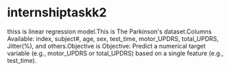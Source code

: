 # internshiptaskk2
thiss is linear regression model.This is The Parkinson's dataset.Columns Available: index, subject#, age, sex, test_time, motor_UPDRS, total_UPDRS, Jitter(%), and others.Objective is Objective: Predict a numerical target variable (e.g., motor_UPDRS or total_UPDRS) based on a single feature (e.g., test_time).
